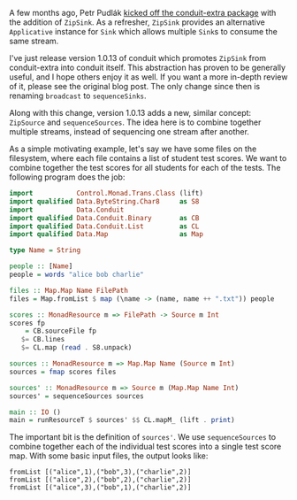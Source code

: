 A few months ago, Petr Pudlák [kicked off the conduit-extra
package](http://www.yesodweb.com/blog/2013/09/zipsinks-conduit-extra) with the
addition of `ZipSink`. As a refresher, `ZipSink` provides an alternative
`Applicative` instance for `Sink` which allows multiple `Sink`s to consume the
same stream.

I've just release version 1.0.13 of conduit which promotes `ZipSink` from
conduit-extra into conduit itself. This abstraction has proven to be generally
useful, and I hope others enjoy it as well. If you want a more in-depth review
of it, please see the original blog post. The only change since then is
renaming `broadcast` to `sequenceSinks`.

Along with this change, version 1.0.13 adds a new, similar concept: `ZipSource`
and `sequenceSources`. The idea here is to combine together multiple streams,
instead of sequencing one stream after another.

As a simple motivating example, let's say we have some files on the filesystem,
where each file contains a list of student test scores. We want to combine
together the test scores for all students for each of the tests. The following
program does the job:

```haskell
import           Control.Monad.Trans.Class (lift)
import qualified Data.ByteString.Char8     as S8
import           Data.Conduit
import qualified Data.Conduit.Binary       as CB
import qualified Data.Conduit.List         as CL
import qualified Data.Map                  as Map

type Name = String

people :: [Name]
people = words "alice bob charlie"

files :: Map.Map Name FilePath
files = Map.fromList $ map (\name -> (name, name ++ ".txt")) people

scores :: MonadResource m => FilePath -> Source m Int
scores fp
    = CB.sourceFile fp
   $= CB.lines
   $= CL.map (read . S8.unpack)

sources :: MonadResource m => Map.Map Name (Source m Int)
sources = fmap scores files

sources' :: MonadResource m => Source m (Map.Map Name Int)
sources' = sequenceSources sources

main :: IO ()
main = runResourceT $ sources' $$ CL.mapM_ (lift . print)
```

The important bit is the definition of `sources'`. We use `sequenceSources` to
combine together each of the individual test scores into a single test score
map. With some basic input files, the output looks like:

    fromList [("alice",1),("bob",3),("charlie",2)]
    fromList [("alice",2),("bob",2),("charlie",2)]
    fromList [("alice",3),("bob",1),("charlie",2)]
